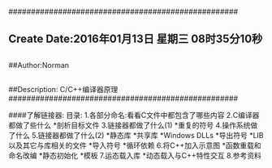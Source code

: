 ###################################################
## Create Date:2016年01月13日 星期三 08时35分10秒
##
##Author:Norman
##
##Description: C/C++编译器原理
###################################################

####了解链接器:
    目录:
        1.各部分命名:看看C文件中都包含了哪些内容
        2.C编译器都做了些什么
            *剖析目标文件
        3.链接器都做了什么(1)
            *重复的符号
        4.操作系统做了什么
        5.链接器都做了什么(2)
            *静态库
            *共享库
            *Windows DLLs
                *导出符号
                *LIB以及其它与库相关的文件
                *导入符号
                *循环依赖
        6.将C++加入示意图
            *函数重载和命名改编
            *静态初始化
            *模板
        7.运态载入库
            *动态载入与C++特性交互
        8.参考资料
